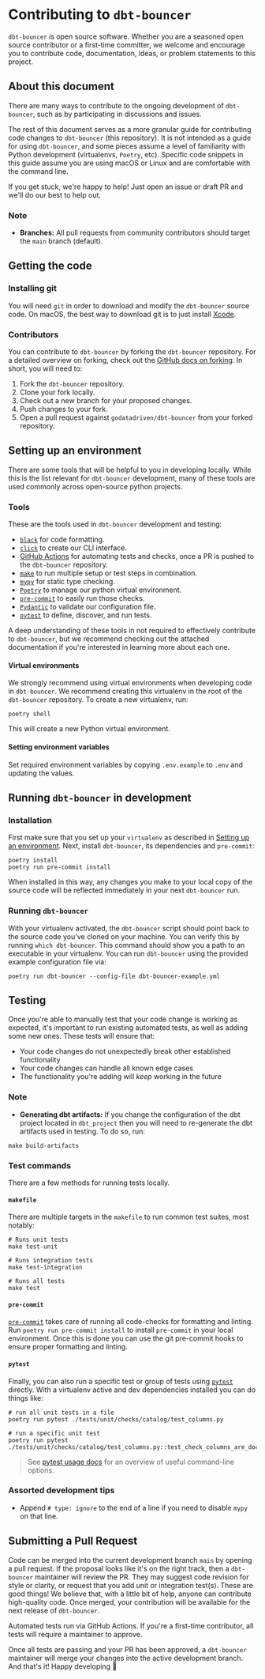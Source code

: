 # Contributing to `dbt-bouncer`

`dbt-bouncer` is open source software. Whether you are a seasoned open source contributor or a first-time committer, we welcome and encourage you to contribute code, documentation, ideas, or problem statements to this project.

## About this document

There are many ways to contribute to the ongoing development of `dbt-bouncer`, such as by participating in discussions and issues.

The rest of this document serves as a more granular guide for contributing code changes to `dbt-bouncer` (this repository). It is not intended as a guide for using `dbt-bouncer`, and some pieces assume a level of familiarity with Python development (virtualenvs, `Poetry`, etc). Specific code snippets in this guide assume you are using macOS or Linux and are comfortable with the command line.

If you get stuck, we're happy to help! Just open an issue or draft PR and we'll do our best to help out.

### Note

- **Branches:** All pull requests from community contributors should target the `main` branch (default).

## Getting the code

### Installing git

You will need `git` in order to download and modify the `dbt-bouncer` source code. On macOS, the best way to download git is to just install [Xcode](https://developer.apple.com/support/xcode/).

### Contributors

You can contribute to `dbt-bouncer` by forking the `dbt-bouncer` repository. For a detailed overview on forking, check out the [GitHub docs on forking](https://help.github.com/en/articles/fork-a-repo). In short, you will need to:

1. Fork the `dbt-bouncer` repository.
1. Clone your fork locally.
1. Check out a new branch for your proposed changes.
1. Push changes to your fork.
1. Open a pull request against `godatadriven/dbt-bouncer` from your forked repository.

## Setting up an environment

There are some tools that will be helpful to you in developing locally. While this is the list relevant for `dbt-bouncer` development, many of these tools are used commonly across open-source python projects.

### Tools

These are the tools used in `dbt-bouncer` development and testing:

- [`black`](https://github.com/psf/black) for code formatting.
- [`click`](https://click.palletsprojects.com/en/8.1.x/) to create our CLI interface.
- [GitHub Actions](https://github.com/features/actions) for automating tests and checks, once a PR is pushed to the `dbt-bouncer` repository.
- [`make`](https://users.cs.duke.edu/~ola/courses/programming/Makefiles/Makefiles.html) to run multiple setup or test steps in combination.
- [`mypy`](https://mypy.readthedocs.io/en/stable/) for static type checking.
- [`Poetry`](https://python-poetry.org/) to manage our python virtual environment.
- [`pre-commit`](https://pre-commit.com) to easily run those checks.
- [`Pydantic`](https://docs.pydantic.dev/latest/) to validate our configuration file.
- [`pytest`](https://docs.pytest.org/en/latest/) to define, discover, and run tests.

A deep understanding of these tools in not required to effectively contribute to `dbt-bouncer`, but we recommend checking out the attached documentation if you're interested in learning more about each one.

#### Virtual environments

We strongly recommend using virtual environments when developing code in `dbt-bouncer`. We recommend creating this virtualenv in the root of the `dbt-bouncer` repository. To create a new virtualenv, run:

```shell
poetry shell
```

This will create a new Python virtual environment.

#### Setting environment variables

Set required environment variables by copying `.env.example` to `.env` and updating the values.

## Running `dbt-bouncer` in development

### Installation

First make sure that you set up your `virtualenv` as described in [Setting up an environment](#setting-up-an-environment). Next, install `dbt-bouncer`, its dependencies and `pre-commit`:

```shell
poetry install
poetry run pre-commit install
```

When installed in this way, any changes you make to your local copy of the source code will be reflected immediately in your next `dbt-bouncer` run.

### Running `dbt-bouncer`

With your virtualenv activated, the `dbt-bouncer` script should point back to the source code you've cloned on your machine. You can verify this by running `which dbt-bouncer`. This command should show you a path to an executable in your virtualenv. You can run `dbt-bouncer` using the provided example configuration file via:

```shell
poetry run dbt-bouncer --config-file dbt-bouncer-example.yml
```

## Testing

Once you're able to manually test that your code change is working as expected, it's important to run existing automated tests, as well as adding some new ones. These tests will ensure that:
- Your code changes do not unexpectedly break other established functionality
- Your code changes can handle all known edge cases
- The functionality you're adding will _keep_ working in the future

### Note

- **Generating dbt artifacts:** If you change the configuration of the dbt project located in `dbt_project` then you will need to re-generate the dbt artifacts used in testing. To do so, run:

```shell
make build-artifacts
```

### Test commands

There are a few methods for running tests locally.

#### `makefile`

There are multiple targets in the `makefile` to run common test suites, most notably:

```shell
# Runs unit tests
make test-unit

# Runs integration tests
make test-integration

# Runs all tests
make test
```

#### `pre-commit`
[`pre-commit`](https://pre-commit.com) takes care of running all code-checks for formatting and linting. Run `poetry run pre-commit install` to install `pre-commit` in your local environment. Once this is done you can use the git pre-commit hooks to ensure proper formatting and linting.

#### `pytest`

Finally, you can also run a specific test or group of tests using [`pytest`](https://docs.pytest.org/en/latest/) directly. With a virtualenv active and dev dependencies installed you can do things like:

```shell
# run all unit tests in a file
poetry run pytest ./tests/unit/checks/catalog/test_columns.py

# run a specific unit test
poetry run pytest ./tests/unit/checks/catalog/test_columns.py::test_check_columns_are_documented_in_public_models
```

> See [pytest usage docs](https://docs.pytest.org/en/8.1.x/how-to/usage.html) for an overview of useful command-line options.

### Assorted development tips

* Append `# type: ignore` to the end of a line if you need to disable `mypy` on that line.

## Submitting a Pull Request

Code can be merged into the current development branch `main` by opening a pull request. If the proposal looks like it's on the right track, then a `dbt-bouncer` maintainer will review the PR. They may suggest code revision for style or clarity, or request that you add unit or integration test(s). These are good things! We believe that, with a little bit of help, anyone can contribute high-quality code. Once merged, your contribution will be available for the next release of `dbt-bouncer`.

Automated tests run via GitHub Actions. If you're a first-time contributor, all tests will require a maintainer to approve.

Once all tests are passing and your PR has been approved, a `dbt-bouncer` maintainer will merge your changes into the active development branch. And that's it! Happy developing :tada:
